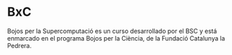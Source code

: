 # BxC
Bojos per la Supercomputació es un curso desarrollado por el BSC y está enmarcado en el programa Bojos per la Ciència, de la Fundació Catalunya la Pedrera.

